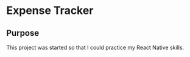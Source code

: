 # Expense Tracker

## Purpose

This project was started so that I could practice my React Native skills.